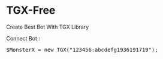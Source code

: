 # TGX-Free
Create Best Bot With TGX Library

Connect Bot :

<pre>$MonsterX = new TGX("123456:abcdefg1936191719"); </pre>
